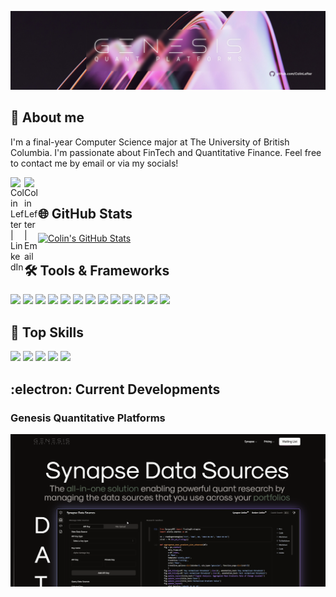 [![GQP](assets/Light/GQPBanner.jpg)](https://github.com/ColinLefter/Genesis-Synapse-Showcase)

## :wave: About me

I'm a final-year Computer Science major at The University of British Columbia. I'm passionate about FinTech and Quantitative Finance. Feel free to contact me by email or via my socials!

[<img align="left" alt="Colin Lefter | LinkedIn" width="22px" src="https://github.com/gauravghongde/social-icons/blob/master/SVG/Color/LinkedIN.svg" />][linkedin]
[<img align="left" alt="Colin Lefter | Email" width="22px" src="https://github.com/gauravghongde/social-icons/blob/master/SVG/Color/Outlook.svg" />][email]

[linkedin]: https://www.linkedin.com/in/colin-lefter/
[email]: mailto:clefter@student.ubc.ca

<br>

## :globe_with_meridians: GitHub Stats

[![Colin's GitHub Stats](https://github-readme-stats-sigma-five.vercel.app/api?username=ColinLefter&count_private=true&show_icons=true&theme=tokyonight&include_all_commits=true)](https://github.com/anuraghazra/github-readme-stats)

## 🛠️ Tools & Frameworks
![](https://img.shields.io/badge/-React-indigo?logo=react&logoColor=white)
![](https://img.shields.io/badge/-Next.js-indigo?logo=next.js&logoColor=white)
![](https://img.shields.io/badge/-Django-indigo?logo=django&logoColor=white)
![](https://img.shields.io/badge/-MATLAB-indigo?logo=MATLAB&logoColor=white)
![](https://img.shields.io/badge/-Apache%20Airflow-indigo?logo=apache-airflow&logoColor=white)
![](https://img.shields.io/badge/-OpenMP-indigo)
![](https://img.shields.io/badge/-CUDA-indigo?logo=nvidia&logoColor=white)
![](https://img.shields.io/badge/-PyTorch-indigo?logo=pytorch&logoColor=white)
![](https://img.shields.io/badge/-Figma-indigo?logo=figma&logoColor=white)
![](https://img.shields.io/badge/-Tableau-indigo?logo=tableau&logoColor=white)
![](https://img.shields.io/badge/-Plotly%20Dash-indigo?logo=plotly&logoColor=white)
![](https://img.shields.io/badge/-MongoDB-indigo?logo=mongodb&logoColor=white)
![](https://img.shields.io/badge/-SQL-indigo?logo=mysql&logoColor=white)

## :dart: Top Skills
![](https://img.shields.io/badge/-FinTech%20-indigo?&style=for-the-badge)
![](https://img.shields.io/badge/-Algorithmic%20Trading%20-indigo?&style=for-the-badge)
![](https://img.shields.io/badge/-Quantitative%20Finance%20-indigo?&style=for-the-badge)
![](https://img.shields.io/badge/-Full-Stack%20Development%20-indigo?&style=for-the-badge)
![](https://img.shields.io/badge/-Software%20Engineering%20-indigo?&style=for-the-badge)

## :electron: Current Developments

### Genesis Quantitative Platforms
[![GQP](assets/Dark/SynapseDataSources.png)](https://www.genesisquant.app/)
